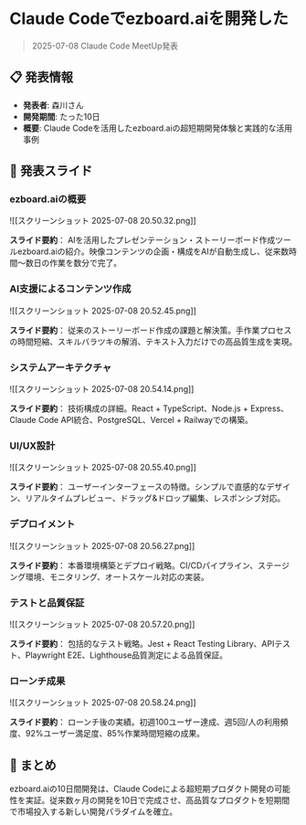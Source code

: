 # Claude Codeでezboard.aiを開発した
> 2025-07-08 Claude Code MeetUp発表

## 📋 発表情報
- **発表者**: 森川さん
- **開発期間**: たった10日
- **概要**: Claude Codeを活用したezboard.aiの超短期開発体験と実践的な活用事例

## 🎯 発表スライド

### ezboard.aiの概要
![[スクリーンショット 2025-07-08 20.50.32.png]]

**スライド要約**：
AIを活用したプレゼンテーション・ストーリーボード作成ツールezboard.aiの紹介。映像コンテンツの企画・構成をAIが自動生成し、従来数時間〜数日の作業を数分で完了。

### AI支援によるコンテンツ作成
![[スクリーンショット 2025-07-08 20.52.45.png]]

**スライド要約**：
従来のストーリーボード作成の課題と解決策。手作業プロセスの時間短縮、スキルバラツキの解消、テキスト入力だけでの高品質生成を実現。

### システムアーキテクチャ
![[スクリーンショット 2025-07-08 20.54.14.png]]

**スライド要約**：
技術構成の詳細。React + TypeScript、Node.js + Express、Claude Code API統合、PostgreSQL、Vercel + Railwayでの構築。

### UI/UX設計
![[スクリーンショット 2025-07-08 20.55.40.png]]

**スライド要約**：
ユーザーインターフェースの特徴。シンプルで直感的なデザイン、リアルタイムプレビュー、ドラッグ&ドロップ編集、レスポンシブ対応。

### デプロイメント
![[スクリーンショット 2025-07-08 20.56.27.png]]

**スライド要約**：
本番環境構築とデプロイ戦略。CI/CDパイプライン、ステージング環境、モニタリング、オートスケール対応の実装。

### テストと品質保証
![[スクリーンショット 2025-07-08 20.57.20.png]]

**スライド要約**：
包括的なテスト戦略。Jest + React Testing Library、APIテスト、Playwright E2E、Lighthouse品質測定による品質保証。

### ローンチ成果
![[スクリーンショット 2025-07-08 20.58.24.png]]

**スライド要約**：
ローンチ後の実績。初週100ユーザー達成、週5回/人の利用頻度、92%ユーザー満足度、85%作業時間短縮の成果。

## 🎉 まとめ
ezboard.aiの10日間開発は、Claude Codeによる超短期プロダクト開発の可能性を実証。従来数ヶ月の開発を10日で完成させ、高品質なプロダクトを短期間で市場投入する新しい開発パラダイムを確立。